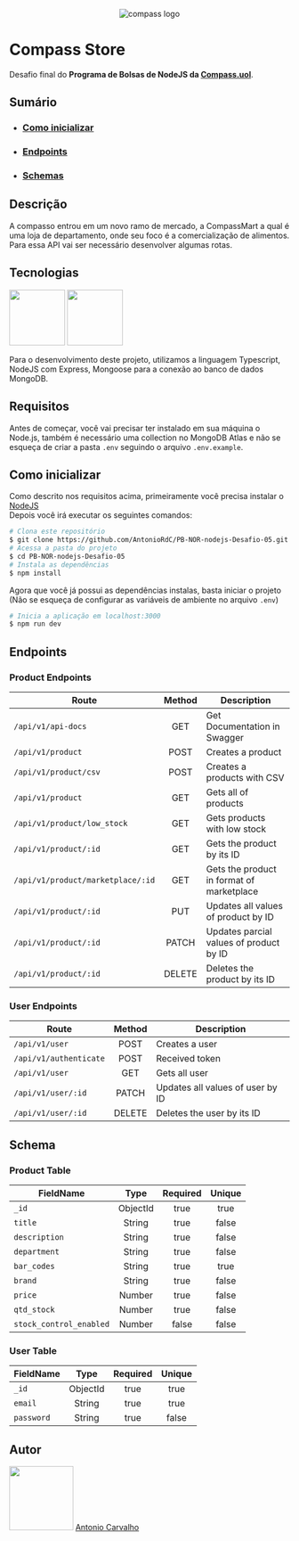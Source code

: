 <p align="center">
  <img alt="compass logo" src="https://user-images.githubusercontent.com/65569815/176964539-fe858838-0d07-418e-9220-b6d94461ecee.png" />
</p>

# Compass Store

Desafio final do **Programa de Bolsas de NodeJS da [Compass.uol](https://compass.uol/)**.

## Sumário
* ### [Como inicializar](#-como-inicializar)
* ### [Endpoints](#-endpoints)
* ### [Schemas](#-schemas)

## Descrição
A compasso entrou em um novo ramo de mercado, a CompassMart a qual é uma loja de departamento, onde seu foco é a comercialização de alimentos. Para essa
API vai ser necessário desenvolver algumas rotas.

## Tecnologias

<p>
  <img src="https://user-images.githubusercontent.com/65569815/182266557-f2d0c589-fe31-4d65-b867-cb40385066a0.svg" width="100">
  <img src="https://user-images.githubusercontent.com/65569815/182253645-6966537e-18ed-4c47-974b-22510cc3d834.png" width="100">
</p>

Para o desenvolvimento deste projeto, utilizamos a linguagem Typescript, NodeJS com Express, Mongoose para a conexão ao banco de dados MongoDB.
<br/>

## Requisitos

Antes de começar, você vai precisar ter instalado em sua máquina o Node.js, também é necessário uma collection no MongoDB Atlas e não se esqueça de criar a pasta `.env` seguindo o arquivo `.env.example`.

## Como inicializar

Como descrito nos requisitos acima, primeiramente você precisa instalar o [NodeJS](https://nodejs.org/en/)
<br/>
Depois você irá executar os seguintes comandos:

```bash
# Clona este repositório
$ git clone https://github.com/AntonioRdC/PB-NOR-nodejs-Desafio-05.git
# Acessa a pasta do projeto
$ cd PB-NOR-nodejs-Desafio-05
# Instala as dependências
$ npm install
```

Agora que você já possui as dependências instalas, basta iniciar o projeto (Não se esqueça de configurar as variáveis de ambiente no arquivo `.env`)

```bash
# Inicia a aplicação em localhost:3000
$ npm run dev
```

## Endpoints

### Product Endpoints
|               Route                |    Method    |               Description                  |
|   ----------------------------     | :----------: |  ---------------------------------------   |
|  `/api/v1/api-docs`                |    GET       |  Get Documentation in Swagger              |
|  `/api/v1/product`                 |    POST      |  Creates a product                         |
|  `/api/v1/product/csv`             |    POST      |  Creates a products with CSV               |
|  `/api/v1/product`                 |    GET       |  Gets all of products                      |
|  `/api/v1/product/low_stock`       |    GET       |  Gets products with low stock              |
|  `/api/v1/product/:id`             |    GET       |  Gets the product by its ID                |
|  `/api/v1/product/marketplace/:id` |    GET       |  Gets the product in format of marketplace |
|  `/api/v1/product/:id`             |    PUT       |  Updates all values of product by ID       |
|  `/api/v1/product/:id`             |    PATCH     |  Updates parcial values of product by ID   |
|  `/api/v1/product/:id`             |    DELETE    |  Deletes the product by its ID             |


### User Endpoints
|               Route             |    Method    |               Description                  |
|   -------------------------     | :----------: |  ---------------------------------------   |
|  `/api/v1/user`                 |    POST      |  Creates a user                            |
|  `/api/v1/authenticate`         |    POST      |  Received token                            |
|  `/api/v1/user`                 |    GET       |  Gets all user                             |
|  `/api/v1/user/:id`             |    PATCH     |  Updates all values of user by ID          |
|  `/api/v1/user/:id`             |    DELETE    |  Deletes the user by its ID                |

## Schema

### Product Table
|         FieldName        |    Type   | Required | Unique |
|--------------------------|:---------:|:--------:|:------:|
| `_id`                    | ObjectId  | true     | true   |
| `title`                  | String    | true     | false  |
| `description`            | String    | true     | false  |
| `department`             | String    | true     | false  |
| `bar_codes`              | String    | true     | true   |
| `brand`                  | String    | true     | false  |
| `price`                  | Number    | true     | false  |
| `qtd_stock`              | Number    | true     | false  |
| `stock_control_enabled`  | Number    | false    | false  |


### User Table
|         FieldName        |    Type   | Required | Unique |
|--------------------------|:---------:|:--------:|:------:|
| `_id`                    | ObjectId  | true     | true   |
| `email`                  | String    | true     | true   |
| `password`               | String    | true     | false  |


## Autor
<img src="https://avatars.githubusercontent.com/AntonioRdC" width=115>  
<a href="https://github.com/AntonioRdC">Antonio Carvalho</a>
